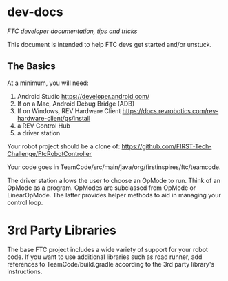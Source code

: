 # dev-docs
*FTC developer documentation, tips and tricks*

This document is intended to help FTC devs get started and/or unstuck.

## The Basics
At a minimum, you will need:
1. Android Studio https://developer.android.com/
  1. If on a Mac, Android Debug Bridge (ADB)
  2. If on Windows, REV Hardware Client https://docs.revrobotics.com/rev-hardware-client/gs/install
2. a REV Control Hub
3. a driver station


Your robot project should be a clone of:
https://github.com/FIRST-Tech-Challenge/FtcRobotController

Your code goes in TeamCode/src/main/java/org/firstinspires/ftc/teamcode.

The driver station allows the user to choose an OpMode to run. Think of an OpMode as a program. OpModes are subclassed from OpMode or LinearOpMode. The latter provides helper methods to aid in managing your control loop.

# 3rd Party Libraries
The base FTC project includes a wide variety of support for your robot code. If you want to use additional libraries such as road runner, add references to TeamCode/build.gradle according to the 3rd party library's instructions.
